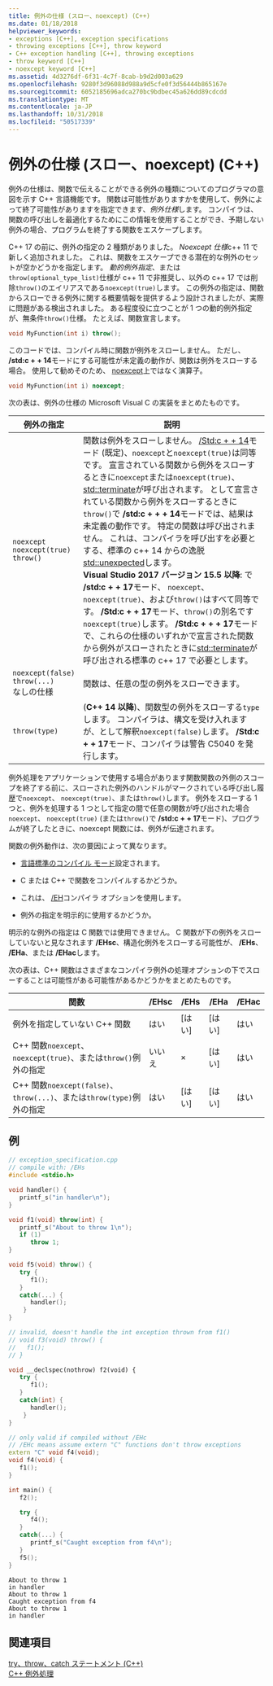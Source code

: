 ```yaml
---
title: 例外の仕様 (スロー、noexcept) (C++)
ms.date: 01/18/2018
helpviewer_keywords:
- exceptions [C++], exception specifications
- throwing exceptions [C++], throw keyword
- C++ exception handling [C++], throwing exceptions
- throw keyword [C++]
- noexcept keyword [C++]
ms.assetid: 4d3276df-6f31-4c7f-8cab-b9d2d003a629
ms.openlocfilehash: 9280f3d96088d988a9d5cfe0f3d56444b865167e
ms.sourcegitcommit: 6052185696adca270bc9bdbec45a626dd89cdcdd
ms.translationtype: MT
ms.contentlocale: ja-JP
ms.lasthandoff: 10/31/2018
ms.locfileid: "50517339"
---
```

# <a name="exception-specifications-throw-noexcept-c"></a>例外の仕様 (スロー、noexcept) (C++)

例外の仕様は、関数で伝えることができる例外の種類についてのプログラマの意図を示す C++ 言語機能です。 関数は可能性がありますかを使用して、例外によって終了可能性がありますを指定できます、*例外仕様*します。 コンパイラは、関数の呼び出しを最適化するためにこの情報を使用することができ、予期しない例外の場合、プログラムを終了する関数をエスケープします。

C++ 17 の前に、例外の指定の 2 種類がありました。 *Noexcept 仕様*c++ 11 で新しく追加されました。 これは、関数をエスケープできる潜在的な例外のセットが空かどうかを指定します。 *動的例外指定*、または`throw(optional_type_list)`仕様が c++ 11 で非推奨し、以外の c++ 17 では削除`throw()`のエイリアスである`noexcept(true)`します。 この例外の指定は、関数からスローできる例外に関する概要情報を提供するよう設計されましたが、実際に問題がある検出されました。 ある程度役に立つことが 1 つの動的例外指定が、無条件`throw()`仕様。 たとえば、関数宣言します。

```cpp
void MyFunction(int i) throw();
```
このコードでは、コンパイル時に関数が例外をスローしません。 ただし、 **/std:c + + 14**モードにする可能性が未定義の動作が、関数は例外をスローする場合。 使用して勧めそのため、 [noexcept](../cpp/noexcept-cpp.md)上ではなく演算子。

```cpp
void MyFunction(int i) noexcept;
```
次の表は、例外の仕様の Microsoft Visual C の実装をまとめたものです。

|例外の指定|説明|
|-----------------------------|-------------|
|`noexcept`<br/>`noexcept(true)`<br/>`throw()`|関数は例外をスローしません。 [/Std:c + + 14](../build/reference/std-specify-language-standard-version.md)モード (既定)、`noexcept`と`noexcept(true)`は同等です。 宣言されている関数から例外をスローするときに`noexcept`または`noexcept(true)`、 [std::terminate](../standard-library/exception-functions.md#terminate)が呼び出されます。 として宣言されている関数から例外をスローするときに`throw()`で **/std:c + + + 14**モードでは、結果は未定義の動作です。 特定の関数は呼び出されません。 これは、コンパイラを呼び出すを必要とする、標準の c++ 14 からの逸脱[std::unexpected](../standard-library/exception-functions.md#unexpected)します。  <br/> **Visual Studio 2017 バージョン 15.5 以降**: で **/std:c + + 17**モード、 `noexcept`、 `noexcept(true)`、および`throw()`はすべて同等です。 **/Std:c + + 17**モード、`throw()`の別名です`noexcept(true)`します。 **/Std:c + + + 17**モードで、これらの仕様のいずれかで宣言された関数から例外がスローされたときに[std::terminate](../standard-library/exception-functions.md#terminate)が呼び出される標準の c++ 17 で必要とします。|
|`noexcept(false)`<br/>`throw(...)`<br/>なしの仕様|関数は、任意の型の例外をスローできます。|
|`throw(type)`| (**C++ 14 以降**)、関数型の例外をスローする`type`します。 コンパイラは、構文を受け入れますが、として解釈`noexcept(false)`します。 **/Std:c + + 17**モード、コンパイラは警告 C5040 を発行します。|

例外処理をアプリケーションで使用する場合があります関数関数の外側のスコープを終了する前に、スローされた例外のハンドルがマークされている呼び出し履歴で`noexcept`、 `noexcept(true)`、または`throw()`します。 例外をスローする 1 つと、例外を処理する 1 つとして指定の間で任意の関数が呼び出された場合`noexcept`、 `noexcept(true)` (または`throw()`で **/std:c + + 17**モード)、プログラムが終了したときに、noexcept 関数には、例外が伝達されます。

関数の例外動作は、次の要因によって異なります。

- [言語標準のコンパイル モード](../build/reference/std-specify-language-standard-version.md)設定されます。
- C または C++ で関数をコンパイルするかどうか。

- これは、 [/EH](../build/reference/eh-exception-handling-model.md)コンパイラ オプションを使用します。

- 例外の指定を明示的に使用するかどうか。

明示的な例外の指定は C 関数では使用できません。 C 関数が下の例外をスローしていないと見なされます **/EHsc**、構造化例外をスローする可能性が、 **/EHs**、 **/EHa**、または **/EHac**します。

次の表は、C++ 関数はさまざまなコンパイラ例外の処理オプションの下でスローすることは可能性がある可能性があるかどうかをまとめたものです。

|関数|/EHsc|/EHs|/EHa|/EHac|
|--------------|------------|-----------|-----------|------------|
|例外を指定していない C++ 関数|はい|[はい]|[はい]|はい|
|C++ 関数`noexcept`、 `noexcept(true)`、または`throw()`例外の指定|いいえ|×|[はい]|はい|
|C++ 関数`noexcept(false)`、 `throw(...)`、または`throw(type)`例外の指定|はい|[はい]|[はい]|はい|

## <a name="example"></a>例

```cpp
// exception_specification.cpp
// compile with: /EHs
#include <stdio.h>

void handler() {
   printf_s("in handler\n");
}

void f1(void) throw(int) {
   printf_s("About to throw 1\n");
   if (1)
      throw 1;
}

void f5(void) throw() {
   try {
      f1();
   }
   catch(...) {
      handler();
    }
}

// invalid, doesn't handle the int exception thrown from f1()
// void f3(void) throw() {
//   f1();
// }

void __declspec(nothrow) f2(void) {
   try {
      f1();
   }
   catch(int) {
      handler();
    }
}

// only valid if compiled without /EHc
// /EHc means assume extern "C" functions don't throw exceptions
extern "C" void f4(void);
void f4(void) {
   f1();
}

int main() {
   f2();

   try {
      f4();
   }
   catch(...) {
      printf_s("Caught exception from f4\n");
   }
   f5();
}
```

```Output
About to throw 1
in handler
About to throw 1
Caught exception from f4
About to throw 1
in handler
```

## <a name="see-also"></a>関連項目

[try、throw、catch ステートメント (C++)](../cpp/try-throw-and-catch-statements-cpp.md)<br/>
[C++ 例外処理](../cpp/cpp-exception-handling.md)